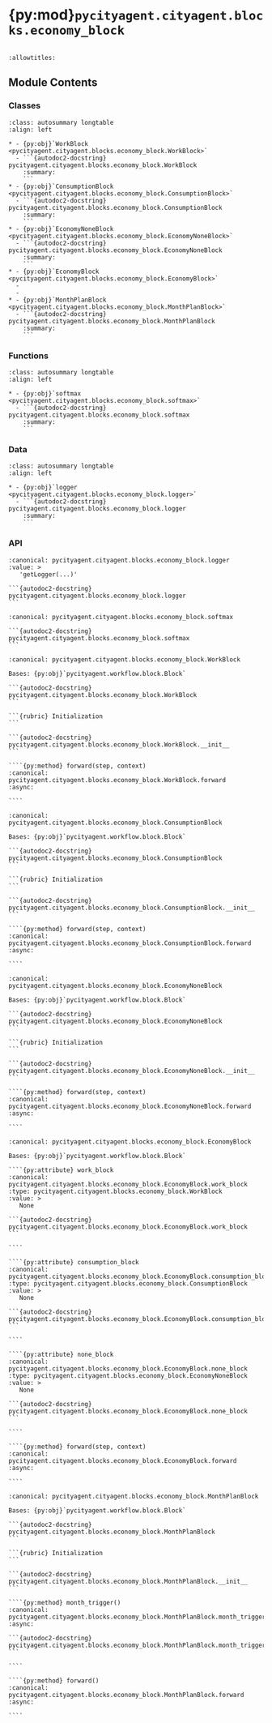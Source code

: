 # {py:mod}`pycityagent.cityagent.blocks.economy_block`

```{py:module} pycityagent.cityagent.blocks.economy_block
```

```{autodoc2-docstring} pycityagent.cityagent.blocks.economy_block
:allowtitles:
```

## Module Contents

### Classes

````{list-table}
:class: autosummary longtable
:align: left

* - {py:obj}`WorkBlock <pycityagent.cityagent.blocks.economy_block.WorkBlock>`
  - ```{autodoc2-docstring} pycityagent.cityagent.blocks.economy_block.WorkBlock
    :summary:
    ```
* - {py:obj}`ConsumptionBlock <pycityagent.cityagent.blocks.economy_block.ConsumptionBlock>`
  - ```{autodoc2-docstring} pycityagent.cityagent.blocks.economy_block.ConsumptionBlock
    :summary:
    ```
* - {py:obj}`EconomyNoneBlock <pycityagent.cityagent.blocks.economy_block.EconomyNoneBlock>`
  - ```{autodoc2-docstring} pycityagent.cityagent.blocks.economy_block.EconomyNoneBlock
    :summary:
    ```
* - {py:obj}`EconomyBlock <pycityagent.cityagent.blocks.economy_block.EconomyBlock>`
  -
  -
* - {py:obj}`MonthPlanBlock <pycityagent.cityagent.blocks.economy_block.MonthPlanBlock>`
  - ```{autodoc2-docstring} pycityagent.cityagent.blocks.economy_block.MonthPlanBlock
    :summary:
    ```
````

### Functions

````{list-table}
:class: autosummary longtable
:align: left

* - {py:obj}`softmax <pycityagent.cityagent.blocks.economy_block.softmax>`
  - ```{autodoc2-docstring} pycityagent.cityagent.blocks.economy_block.softmax
    :summary:
    ```
````

### Data

````{list-table}
:class: autosummary longtable
:align: left

* - {py:obj}`logger <pycityagent.cityagent.blocks.economy_block.logger>`
  - ```{autodoc2-docstring} pycityagent.cityagent.blocks.economy_block.logger
    :summary:
    ```
````

### API

````{py:data} logger
:canonical: pycityagent.cityagent.blocks.economy_block.logger
:value: >
   'getLogger(...)'

```{autodoc2-docstring} pycityagent.cityagent.blocks.economy_block.logger
```

````

````{py:function} softmax(x, gamma=1.0)
:canonical: pycityagent.cityagent.blocks.economy_block.softmax

```{autodoc2-docstring} pycityagent.cityagent.blocks.economy_block.softmax
```
````

`````{py:class} WorkBlock(llm: pycityagent.llm.llm.LLM, memory: pycityagent.memory.Memory, simulator: pycityagent.environment.simulator.Simulator)
:canonical: pycityagent.cityagent.blocks.economy_block.WorkBlock

Bases: {py:obj}`pycityagent.workflow.block.Block`

```{autodoc2-docstring} pycityagent.cityagent.blocks.economy_block.WorkBlock
```

```{rubric} Initialization
```

```{autodoc2-docstring} pycityagent.cityagent.blocks.economy_block.WorkBlock.__init__
```

````{py:method} forward(step, context)
:canonical: pycityagent.cityagent.blocks.economy_block.WorkBlock.forward
:async:

````

`````

`````{py:class} ConsumptionBlock(llm: pycityagent.llm.llm.LLM, memory: pycityagent.memory.Memory, simulator: pycityagent.environment.simulator.Simulator, economy_client: pycityagent.economy.EconomyClient)
:canonical: pycityagent.cityagent.blocks.economy_block.ConsumptionBlock

Bases: {py:obj}`pycityagent.workflow.block.Block`

```{autodoc2-docstring} pycityagent.cityagent.blocks.economy_block.ConsumptionBlock
```

```{rubric} Initialization
```

```{autodoc2-docstring} pycityagent.cityagent.blocks.economy_block.ConsumptionBlock.__init__
```

````{py:method} forward(step, context)
:canonical: pycityagent.cityagent.blocks.economy_block.ConsumptionBlock.forward
:async:

````

`````

`````{py:class} EconomyNoneBlock(llm: pycityagent.llm.llm.LLM, memory: pycityagent.memory.Memory)
:canonical: pycityagent.cityagent.blocks.economy_block.EconomyNoneBlock

Bases: {py:obj}`pycityagent.workflow.block.Block`

```{autodoc2-docstring} pycityagent.cityagent.blocks.economy_block.EconomyNoneBlock
```

```{rubric} Initialization
```

```{autodoc2-docstring} pycityagent.cityagent.blocks.economy_block.EconomyNoneBlock.__init__
```

````{py:method} forward(step, context)
:canonical: pycityagent.cityagent.blocks.economy_block.EconomyNoneBlock.forward
:async:

````

`````

`````{py:class} EconomyBlock(llm: pycityagent.llm.llm.LLM, memory: pycityagent.memory.Memory, simulator: pycityagent.environment.simulator.Simulator, economy_client: pycityagent.economy.EconomyClient)
:canonical: pycityagent.cityagent.blocks.economy_block.EconomyBlock

Bases: {py:obj}`pycityagent.workflow.block.Block`

````{py:attribute} work_block
:canonical: pycityagent.cityagent.blocks.economy_block.EconomyBlock.work_block
:type: pycityagent.cityagent.blocks.economy_block.WorkBlock
:value: >
   None

```{autodoc2-docstring} pycityagent.cityagent.blocks.economy_block.EconomyBlock.work_block
```

````

````{py:attribute} consumption_block
:canonical: pycityagent.cityagent.blocks.economy_block.EconomyBlock.consumption_block
:type: pycityagent.cityagent.blocks.economy_block.ConsumptionBlock
:value: >
   None

```{autodoc2-docstring} pycityagent.cityagent.blocks.economy_block.EconomyBlock.consumption_block
```

````

````{py:attribute} none_block
:canonical: pycityagent.cityagent.blocks.economy_block.EconomyBlock.none_block
:type: pycityagent.cityagent.blocks.economy_block.EconomyNoneBlock
:value: >
   None

```{autodoc2-docstring} pycityagent.cityagent.blocks.economy_block.EconomyBlock.none_block
```

````

````{py:method} forward(step, context)
:canonical: pycityagent.cityagent.blocks.economy_block.EconomyBlock.forward
:async:

````

`````

`````{py:class} MonthPlanBlock(llm: pycityagent.llm.llm.LLM, memory: pycityagent.memory.Memory, simulator: pycityagent.environment.simulator.Simulator, economy_client: pycityagent.economy.EconomyClient)
:canonical: pycityagent.cityagent.blocks.economy_block.MonthPlanBlock

Bases: {py:obj}`pycityagent.workflow.block.Block`

```{autodoc2-docstring} pycityagent.cityagent.blocks.economy_block.MonthPlanBlock
```

```{rubric} Initialization
```

```{autodoc2-docstring} pycityagent.cityagent.blocks.economy_block.MonthPlanBlock.__init__
```

````{py:method} month_trigger()
:canonical: pycityagent.cityagent.blocks.economy_block.MonthPlanBlock.month_trigger
:async:

```{autodoc2-docstring} pycityagent.cityagent.blocks.economy_block.MonthPlanBlock.month_trigger
```

````

````{py:method} forward()
:canonical: pycityagent.cityagent.blocks.economy_block.MonthPlanBlock.forward
:async:

````

`````

